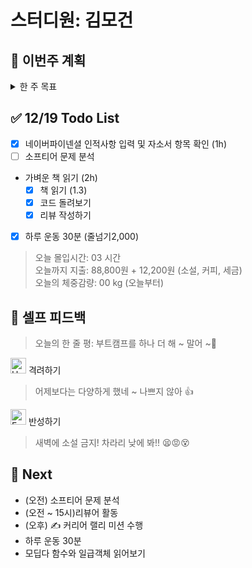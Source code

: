 # 스터디원: 김모건

## 🚀 이번주 계획

<details>
  <summary>한 주 목표</summary>

      - (0/2) 지원 제출 (네이버파이넨셜, 캐치테이블 지원)
      - (0/2) 커리어 랠리 미션 수행
      - (2/6) 리뷰어 활동하기
      - (0/6) Softeer 문제 분석
      - (2/6) 하루 운동 30분
      - 이번 주 총 지출: 45,600 원

> 평균 달성률 00 %

</details>

## ✅ 12/19 Todo List

- [x] 네이버파이넨셜 인적사항 입력 및 자소서 항목 확인 (1h)
- [ ] 소프티어 문제 분석
- 가벼운 책 읽기 (2h)
  - [x] 책 읽기 (1.3)
  - [x] 코드 돌려보기
  - [x] 리뷰 작성하기
- [x] 하루 운동 30분 (줄넘기2,000)

> 오늘 몰입시간: 03 시간<br>
> 오늘까지 지출: 88,800원 + 12,200원 (소설, 커피, 세금) <br>
> 오늘의 체중감량: 00 kg (오늘부터)

## 🎉 셀프 피드백

> 오늘의 한 줄 평: 부트캠프를 하나 더 해 ~ 말어 ~🤔

<img src="https://raw.githubusercontent.com/Tarikul-Islam-Anik/Animated-Fluent-Emojis/master/Emojis/Smilies/Hugging%20Face.png" alt="Hugging Face" width="25" height="25"> 격려하기</img>

> 어제보다는 다양하게 했네 ~ 나쁘지 않아 👍 <br>

<img src="https://raw.githubusercontent.com/Tarikul-Islam-Anik/Animated-Fluent-Emojis/master/Emojis/Smilies/Face%20with%20Monocle.png" alt="Face with Monocle" width="25" height="25"> 반성하기</img>

> 새벽에 소설 금지! 차라리 낮에 봐!! 😫😡😵<br>

## 🌱 Next

- (오전) 소프티어 문제 분석
- (오전 ~ 15시)리뷰어 활동
- (오후) ✍️ 커리어 랠리 미션 수행
- 하루 운동 30분
- 모딥다 함수와 일급객체 읽어보기
